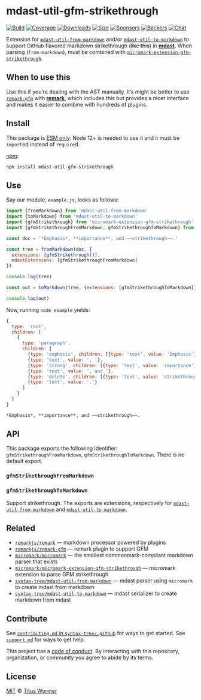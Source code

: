 # mdast-util-gfm-strikethrough

[![Build][build-badge]][build]
[![Coverage][coverage-badge]][coverage]
[![Downloads][downloads-badge]][downloads]
[![Size][size-badge]][size]
[![Sponsors][sponsors-badge]][collective]
[![Backers][backers-badge]][collective]
[![Chat][chat-badge]][chat]

Extension for [`mdast-util-from-markdown`][from-markdown] and/or
[`mdast-util-to-markdown`][to-markdown] to support GitHub flavored markdown
strikethrough (~~like this~~) in **[mdast][]**.
When parsing (`from-markdown`), must be combined with
[`micromark-extension-gfm-strikethrough`][extension].

## When to use this

Use this if you’re dealing with the AST manually.
It’s might be better to use [`remark-gfm`][remark-gfm] with **[remark][]**,
which includes this but provides a nicer interface and makes it easier to
combine with hundreds of plugins.

## Install

This package is [ESM only](https://gist.github.com/sindresorhus/a39789f98801d908bbc7ff3ecc99d99c):
Node 12+ is needed to use it and it must be `import`ed instead of `require`d.

[npm][]:

```sh
npm install mdast-util-gfm-strikethrough
```

## Use

Say our module, `example.js`, looks as follows:

```js
import {fromMarkdown} from 'mdast-util-from-markdown'
import {toMarkdown} from 'mdast-util-to-markdown'
import {gfmStrikethrough} from 'micromark-extension-gfm-strikethrough'
import {gfmStrikethroughFromMarkdown, gfmStrikethroughToMarkdown} from 'mdast-util-gfm-strikethrough'

const doc = '*Emphasis*, **importance**, and ~~strikethrough~~.'

const tree = fromMarkdown(doc, {
  extensions: [gfmStrikethrough()],
  mdastExtensions: [gfmStrikethroughFromMarkdown]
})

console.log(tree)

const out = toMarkdown(tree, {extensions: [gfmStrikethroughToMarkdown]})

console.log(out)
```

Now, running `node example` yields:

```js
{
  type: 'root',
  children: [
    {
      type: 'paragraph',
      children: [
        {type: 'emphasis', children: [{type: 'text', value: 'Emphasis'}]},
        {type: 'text', value: ', '},
        {type: 'strong', children: [{type: 'text', value: 'importance'}]},
        {type: 'text', value: ', and '},
        {type: 'delete', children: [{type: 'text', value: 'strikethrough'}]},
        {type: 'text', value: '.'}
      ]
    }
  ]
}
```

```markdown
*Emphasis*, **importance**, and ~~strikethrough~~.
```

## API

This package exports the following identifier: `gfmStrikethroughFromMarkdown`,
`gfmStrikethroughToMarkdown`.
There is no default export.

### `gfmStrikethroughFromMarkdown`

### `gfmStrikethroughToMarkdown`

Support strikethrough.
The exports are extensions, respectively
for [`mdast-util-from-markdown`][from-markdown] and
[`mdast-util-to-markdown`][to-markdown].

## Related

*   [`remarkjs/remark`][remark]
    — markdown processor powered by plugins
*   [`remarkjs/remark-gfm`][remark-gfm]
    — remark plugin to support GFM
*   [`micromark/micromark`][micromark]
    — the smallest commonmark-compliant markdown parser that exists
*   [`micromark/micromark-extension-gfm-strikethrough`][extension]
    — micromark extension to parse GFM strikethrough
*   [`syntax-tree/mdast-util-from-markdown`][from-markdown]
    — mdast parser using `micromark` to create mdast from markdown
*   [`syntax-tree/mdast-util-to-markdown`][to-markdown]
    — mdast serializer to create markdown from mdast

## Contribute

See [`contributing.md` in `syntax-tree/.github`][contributing] for ways to get
started.
See [`support.md`][support] for ways to get help.

This project has a [code of conduct][coc].
By interacting with this repository, organization, or community you agree to
abide by its terms.

## License

[MIT][license] © [Titus Wormer][author]

<!-- Definitions -->

[build-badge]: https://github.com/syntax-tree/mdast-util-gfm-strikethrough/workflows/main/badge.svg

[build]: https://github.com/syntax-tree/mdast-util-gfm-strikethrough/actions

[coverage-badge]: https://img.shields.io/codecov/c/github/syntax-tree/mdast-util-gfm-strikethrough.svg

[coverage]: https://codecov.io/github/syntax-tree/mdast-util-gfm-strikethrough

[downloads-badge]: https://img.shields.io/npm/dm/mdast-util-gfm-strikethrough.svg

[downloads]: https://www.npmjs.com/package/mdast-util-gfm-strikethrough

[size-badge]: https://img.shields.io/bundlephobia/minzip/mdast-util-gfm-strikethrough.svg

[size]: https://bundlephobia.com/result?p=mdast-util-gfm-strikethrough

[sponsors-badge]: https://opencollective.com/unified/sponsors/badge.svg

[backers-badge]: https://opencollective.com/unified/backers/badge.svg

[collective]: https://opencollective.com/unified

[chat-badge]: https://img.shields.io/badge/chat-discussions-success.svg

[chat]: https://github.com/syntax-tree/unist/discussions

[npm]: https://docs.npmjs.com/cli/install

[license]: license

[author]: https://wooorm.com

[contributing]: https://github.com/syntax-tree/.github/blob/HEAD/contributing.md

[support]: https://github.com/syntax-tree/.github/blob/HEAD/support.md

[coc]: https://github.com/syntax-tree/.github/blob/HEAD/code-of-conduct.md

[mdast]: https://github.com/syntax-tree/mdast

[remark]: https://github.com/remarkjs/remark

[remark-gfm]: https://github.com/remarkjs/remark-gfm

[from-markdown]: https://github.com/syntax-tree/mdast-util-from-markdown

[to-markdown]: https://github.com/syntax-tree/mdast-util-to-markdown

[micromark]: https://github.com/micromark/micromark

[extension]: https://github.com/micromark/micromark-extension-gfm-strikethrough
